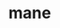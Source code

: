 <!--
Smoke test for I2C protocol which:

Initializes I2C on a port

Transmits/reads data over I2C using each of the functions

Prints the values
-->
# mane

